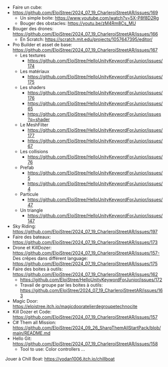 - Faire un cube:
- https://github.com/EloiStree/2024_07_19_CharleroiStreetAR/issues/169
  - Un simple boite: https://www.youtube.com/watch?v=5X-P8f8D2Rg
  - Bouger des obstacles: https://youtu.be/zM4Rm8Cs_MU
- Bouger des drones: https://github.com/EloiStree/2024_07_19_CharleroiStreetAR/issues/166
  - En Scratch: https://scratch.mit.edu/projects/1057647395/editor/
- Pro Builder et asset de base: https://github.com/EloiStree/2024_07_19_CharleroiStreetAR/issues/167
   - Les textures
     -  https://github.com/EloiStree/HelloUnityKeywordForJunior/issues/174
   - Les matériaux
     - https://github.com/EloiStree/HelloUnityKeywordForJunior/issues/175 
   - Les shaders
     - https://github.com/EloiStree/HelloUnityKeywordForJunior/issues/176
     - https://github.com/EloiStree/HelloUnityKeywordForJunior/issues/65
     - https://github.com/EloiStree/HelloUnityKeywordForJunior/issues?q=shader
   - Le MeshFilter 
     - https://github.com/EloiStree/HelloUnityKeywordForJunior/issues/177
     -  https://github.com/EloiStree/HelloUnityKeywordForJunior/issues/67
   - Les collisions
     - https://github.com/EloiStree/HelloUnityKeywordForJunior/issues/76 
   - Prefab
     - https://github.com/EloiStree/HelloUnityKeywordForJunior/issues/5  
     - https://github.com/EloiStree/HelloUnityKeywordForJunior/issues/4
   - Particule
     - https://github.com/EloiStree/HelloUnityKeywordForJunior/issues/47
   - Un triangle
     - https://github.com/EloiStree/HelloUnityKeywordForJunior/issues/147  
- Sky Riding: https://github.com/EloiStree/2024_07_19_CharleroiStreetAR/issues/197
- Faire des bateaux: https://github.com/EloiStree/2024_07_19_CharleroiStreetAR/issues/173
- Drone et KillDozer: https://github.com/EloiStree/2024_07_19_CharleroiStreetAR/issues/157- Des crêpes dans différent language: https://github.com/EloiStree/2024_07_19_CharleroiStreetAR/issues/175 
- Faire des boites à outils: https://github.com/EloiStree/2024_07_19_CharleroiStreetAR/issues/162
  - https://github.com/EloiStree/HelloUnityKeywordForJunior/issues/172
  - Travail de groupe par les boites à outils: https://github.com/EloiStree/2024_07_19_CharleroiStreetAR/issues/163
- Magic Door: https://eloistree.itch.io/magicdooratelierdegroupetechnocite
- Kill Dozer et Code: https://github.com/EloiStree/2024_07_19_CharleroiStreetAR/issues/157
- C# Them all Mission: https://github.com/EloiStree/2024_09_26_SharpThemAllStartPack/blob/main/README.md
- Hello Git: https://github.com/EloiStree/2024_07_19_CharleroiStreetAR/issues/158
  - Tool to use: Color controllers ...

Jouer à Chill Boat: https://yodan1006.itch.io/chillboat

